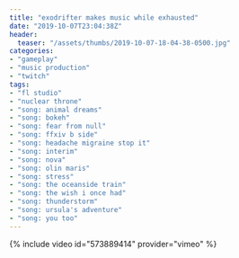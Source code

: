 ```yaml
---
title: "exodrifter makes music while exhausted"
date: "2019-10-07T23:04:38Z"
header:
  teaser: "/assets/thumbs/2019-10-07-18-04-38-0500.jpg"
categories:
- "gameplay"
- "music production"
- "twitch"
tags:
- "fl studio"
- "nuclear throne"
- "song: animal dreams"
- "song: bokeh"
- "song: fear from null"
- "song: ffxiv b side"
- "song: headache migraine stop it"
- "song: interim"
- "song: nova"
- "song: olin maris"
- "song: stress"
- "song: the oceanside train"
- "song: the wish i once had"
- "song: thunderstorm"
- "song: ursula's adventure"
- "song: you too"
---
```

{% include video id="573889414" provider="vimeo" %}
